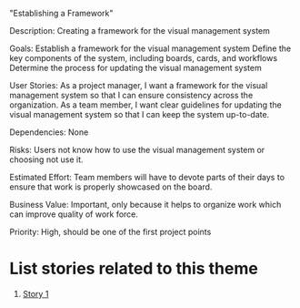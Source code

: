 "Establishing a Framework"

Description: Creating a framework for the visual management system

Goals: 
Establish a framework for the visual management system
Define the key components of the system, including boards, cards, and workflows
Determine the process for updating the visual management system

User Stories: 
As a project manager, I want a framework for the visual management system so that I can ensure consistency across the organization.
As a team member, I want clear guidelines for updating the visual management system so that I can keep the system up-to-date.

Dependencies: None

Risks: Users not know how to use the visual management system or choosing not use it.

Estimated Effort: Team members will have to devote parts of their days to ensure that work is properly showcased on the board.

Business Value: Important, only because it helps to organize work which can improve quality of work force.

Priority: High, should be one of the first project points 

# List stories related to this theme
1. [Story 1](documentation/templates/theme/initiatives/epics/stories/story_template.md)